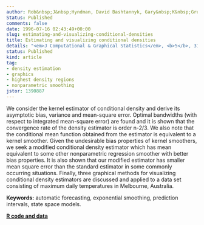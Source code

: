 ```yaml
---
author: Rob&nbsp;J&nbsp;Hyndman, David Bashtannyk, Gary&nbsp;K&nbsp;Grunwald
Status: Published
comments: false
date: 1996-07-16 02:43:49+00:00
slug: estimating-and-visualizing-conditional-densities
title: Estimating and visualizing conditional densities
details: "<em>J Computational & Graphical Statistics</em>, <b>5</b>, 315-336"
status: Published
kind: article
tag:
- density estimation
- graphics
- highest density regions
- nonparametric smoothing
jstor: 1390887
---
```


We consider the kernel estimator of conditional density and derive its asymptotic bias, variance and mean-square error. Optimal bandwidths (with respect to integrated mean-square error) are found and it is shown that the convergence rate of the density estimator is order n-2/3. We also note that the conditional mean function obtained from the estimator is equivalent to a kernel smoother. Given the undesirable bias properties of kernel smoothers, we seek a modified conditional density estimator which has mean equivalent to some other nonparametric regression smoother with better bias properties. It is also shown that our modified estimator has smaller mean square error than the standard estimator in some commonly occurring situations. Finally, three graphical methods for visualizing conditional density estimators are discussed and applied to a data set consisting of maximum daily temperatures in Melbourne, Australia.

**Keywords:** automatic forecasting, exponential smoothing, prediction intervals, state space models.

**[R code and data](http://pkg.robjhyndman.com/hdrcde/)**
